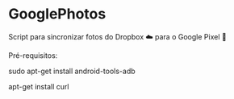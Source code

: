 # GooglePhotos
Script para sincronizar fotos do Dropbox ☁️ para o Google Pixel 📲

Pré-requisitos:

sudo apt-get install android-tools-adb

apt-get install curl
